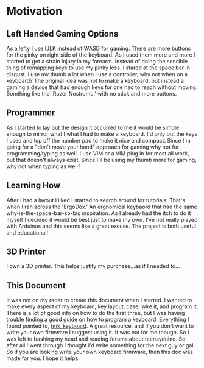 # Motivation
## Left Handed Gaming Options
As a lefty I use IJLK instead of WASD for gaming. There are more buttons for the pinky on right side of the keyboard. As I used them more and more I started to get a strain injury in my forearm. Instead of doing the sensible thing of remapping keys to use my pinky less. I stared at the space bar in disgust. I use my thumb a lot when I use a controller, why not when on a keyboard? The original idea was not to make a keyboard, but instead a gaming a device that had enough keys for one had to reach without moving. Somthing like the 'Razer Nostromo,' with no stick and more buttons.
## Programmer
As I started to lay out the design it occurred to me it would be simple enough to mirror what I what I had to make a keyboard. I'd only put the keys I used and lop off the number pad to make it nice and compact. Since I'm going for a "don't move your hand" approach for gaming why not for programming/typing as well. I use VIM or a VIM plug in for most all work, but that doesn't always exist. Since I'll be using my thumb more for gaming, why not when typing as well?
## Learning How
After I had a layout I liked I started to search around for tutorials. That's when I ran across the 'ErgoDox.' An ergnomical keybaord that had the same why-is-the-space-bar-so-big inspiration. As I already had the itch to do it myself I decided it would be best just to make my own. I've not really played with Arduinos and this seems like a great excuse. The project is both useful and educational!
## 3D Printer
I own a 3D printer. This helps justify my purchase...as if I needed to...
## This Document
It was not on my radar to create this document when I started. I wanted to make every aspect of my keyboard; key layout, case, wire it, and program it. There is a lot of good info on how to do the first three, but I was having trouble finding a good guide on how to program a keyboard. Everything I found pointed to, [tmk_keyboard](https://github.com/tmk/tmk_keyboard). A great resource, and if you don't want to write your own firmware I suggest using it. It was not for me though. So I was left to bashing my head and reading forums about teensyduino. So after all I went through I thought I'd write something for the next guy or gal. So if you are looking write your own keyboard firmware, then this doc was made for you. I hope it helps.
